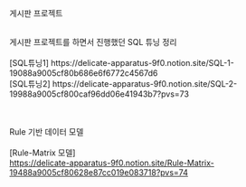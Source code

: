 게시판 프로젝트


<br/>
게시판 프로젝트를 하면서 진행했던 SQL 튜닝 정리
<br/>
<br/>
[SQL튜닝1] https://delicate-apparatus-9f0.notion.site/SQL-1-19088a9005cf80b686e6f6772c4567d6
<br/>[SQL튜닝2] https://delicate-apparatus-9f0.notion.site/SQL-2-19988a9005cf800caf96dd06e41943b7?pvs=73


<br/> <br/>
Rule 기반 데이터 모델 <br/>
<br/>[Rule-Matrix 모델]<br/> https://delicate-apparatus-9f0.notion.site/Rule-Matrix-19488a9005cf80628e87cc019e083718?pvs=74
